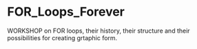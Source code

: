 FOR_Loops_Forever
=================

WORKSHOP on FOR loops, their history, their structure and their possibilities for creating grtaphic form.
